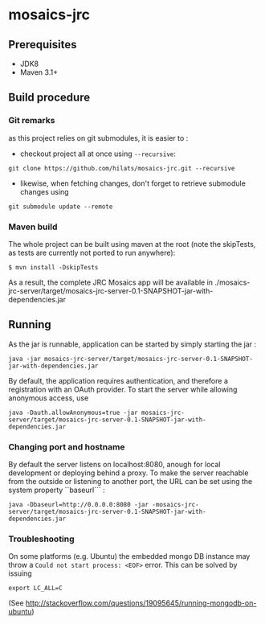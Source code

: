 # mosaics-jrc

## Prerequisites
 + JDK8
 + Maven 3.1+

## Build procedure
### Git remarks
as this project relies on git submodules, it is easier to :
 - checkout project all at once using `--recursive`:
 
 ```git clone https://github.com/hilats/mosaics-jrc.git --recursive```
 
 - likewise, when fetching changes, don't forget to retrieve submodule changes using
 
 ```git submodule update --remote```
 
### Maven build
The whole project can be built using maven at the root (note the skipTests, as tests are currently not ported to run anywhere):

```$ mvn install -DskipTests```

As a result, the complete JRC Mosaics app will be available in ./mosaics-jrc-server/target/mosaics-jrc-server-0.1-SNAPSHOT-jar-with-dependencies.jar

## Running

As the jar is runnable, application can be started by simply starting the jar :

```java -jar mosaics-jrc-server/target/mosaics-jrc-server-0.1-SNAPSHOT-jar-with-dependencies.jar``` 

By default, the application requires authentication, and therefore a registration with an OAuth provider.
To start the server while allowing anonymous access, use

```java -Dauth.allowAnonymous=true -jar mosaics-jrc-server/target/mosaics-jrc-server-0.1-SNAPSHOT-jar-with-dependencies.jar```

### Changing port and hostname
By default the server listens on localhost:8080, anough for local development or deploying behind a proxy.
To make the server reachable from the outside or listening to another port, the URL can  be set using the system property ``baseurl``` :

```java -Dbaseurl=http://0.0.0.0:8080 -jar -mosaics-jrc-server/target/mosaics-jrc-server-0.1-SNAPSHOT-jar-with-dependencies.jar``` 

### Troubleshooting

On some platforms (e.g. Ubuntu) the embedded mongo DB instance may throw a `Could not start process: <EOF>` error.
This can be solved by issuing

```export LC_ALL=C```

(See http://stackoverflow.com/questions/19095645/running-mongodb-on-ubuntu)

